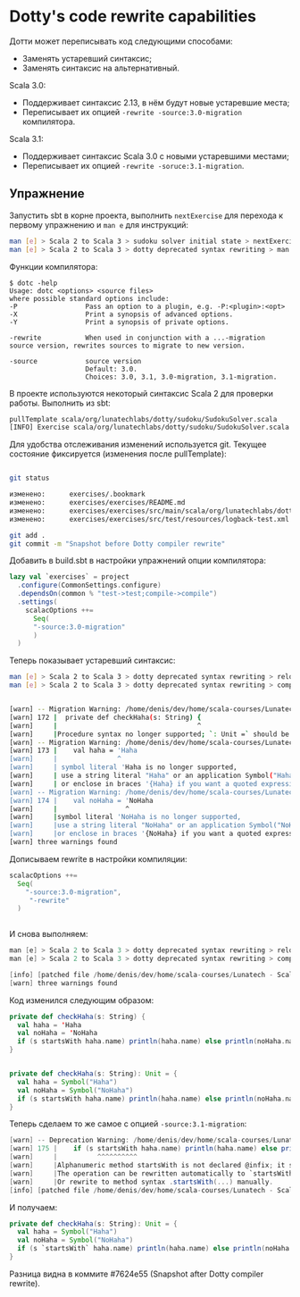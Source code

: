 # Dotty's code rewrite capabilities

Дотти может переписывать код следующими способами:

- Заменять устаревший синтаксис;
- Заменять синтаксис на альтернативный.

Scala 3.0:

- Поддерживает синтаксис 2.13, в нём будут новые устаревшие места;
- Переписывает их опцией `-rewrite -source:3.0-migration` компилятора.

Scala 3.1:

- Поддерживает синтаксис Scala 3.0 с новыми устаревшими местами;
- Переписывает их опцией `-rewrite -soruce:3.1-migration`.

## Упражнение

Запустить sbt в корне проекта, выполнить `nextExercise` для перехода к первому упражнению и `man e` для инструкций:

```bash
man [e] > Scala 2 to Scala 3 > sudoku solver initial state > nextExercise
man [e] > Scala 2 to Scala 3 > dotty deprecated syntax rewriting > man e
```

Функции компилятора:

```
$ dotc -help
Usage: dotc <options> <source files>
where possible standard options include:
-P                 Pass an option to a plugin, e.g. -P:<plugin>:<opt>
-X                 Print a synopsis of advanced options.
-Y                 Print a synopsis of private options.

-rewrite           When used in conjunction with a ...-migration source version, rewrites sources to migrate to new version.

-source            source version
                   Default: 3.0.
                   Choices: 3.0, 3.1, 3.0-migration, 3.1-migration.
```

В проекте используются некоторый синтаксис Scala 2 для проверки работы. Выполнить из sbt:

```bash
pullTemplate scala/org/lunatechlabs/dotty/sudoku/SudokuSolver.scala
[INFO] Exercise scala/org/lunatechlabs/dotty/sudoku/SudokuSolver.scala pulled
```

Для удобства отслеживания изменений используется git. Текущее состояние фиксируется (изменения после pullTemplate):

```bash

git status

изменено:      exercises/.bookmark
изменено:      exercises/exercises/README.md
изменено:      exercises/exercises/src/main/scala/org/lunatechlabs/dotty/sudoku/SudokuSolver.scala
изменено:      exercises/exercises/src/test/resources/logback-test.xml

git add .
git commit -m "Snapshot before Dotty compiler rewrite"
```

Добавить в build.sbt в настройки упражнений опции компилятора:

```scala
lazy val `exercises` = project
  .configure(CommonSettings.configure)
  .dependsOn(common % "test->test;compile->compile")
  .settings(
    scalacOptions ++=
      Seq(
      "-source:3.0-migration"
      )
  )
```

Теперь показывает устаревший синтаксис:

```bash
man [e] > Scala 2 to Scala 3 > dotty deprecated syntax rewriting > reload
man [e] > Scala 2 to Scala 3 > dotty deprecated syntax rewriting > compile


[warn] -- Migration Warning: /home/denis/dev/home/scala-courses/Lunatech - Scala 2 to Scala 3/exercises/exercises/src/main/scala/org/lunatechlabs/dotty/sudoku/SudokuSolver.scala:172:35 
[warn] 172 |  private def checkHaha(s: String) {
[warn]     |                                   ^
[warn]     |Procedure syntax no longer supported; `: Unit =` should be inserted here
[warn] -- Migration Warning: /home/denis/dev/home/scala-courses/Lunatech - Scala 2 to Scala 3/exercises/exercises/src/main/scala/org/lunatechlabs/dotty/sudoku/SudokuSolver.scala:173:15 
[warn] 173 |    val haha = 'Haha
[warn]     |               ^
[warn]     | symbol literal 'Haha is no longer supported,
[warn]     | use a string literal "Haha" or an application Symbol("Haha") instead,
[warn]     | or enclose in braces '{Haha} if you want a quoted expression.
[warn] -- Migration Warning: /home/denis/dev/home/scala-courses/Lunatech - Scala 2 to Scala 3/exercises/exercises/src/main/scala/org/lunatechlabs/dotty/sudoku/SudokuSolver.scala:174:17 
[warn] 174 |    val noHaha = 'NoHaha
[warn]     |                 ^
[warn]     |symbol literal 'NoHaha is no longer supported,
[warn]     |use a string literal "NoHaha" or an application Symbol("NoHaha") instead,
[warn]     |or enclose in braces '{NoHaha} if you want a quoted expression.
[warn] three warnings found
```

Дописываем rewrite в настройки компиляции:

```scala
scalacOptions ++=
  Seq(
    "-source:3.0-migration",
     "-rewrite"
  )
  
```

И снова выполняем:

```scala
man [e] > Scala 2 to Scala 3 > dotty deprecated syntax rewriting > reload
man [e] > Scala 2 to Scala 3 > dotty deprecated syntax rewriting > compile

[info] [patched file /home/denis/dev/home/scala-courses/Lunatech - Scala 2 to Scala 3/exercises/exercises/src/main/scala/org/lunatechlabs/dotty/sudoku/SudokuSolver.scala]
[warn] three warnings found
```


Код изменился следующим образом:

```scala
private def checkHaha(s: String) {
  val haha = 'Haha
  val noHaha = 'NoHaha
  if (s startsWith haha.name) println(haha.name) else println(noHaha.name)
}


private def checkHaha(s: String): Unit = {
  val haha = Symbol("Haha")
  val noHaha = Symbol("NoHaha")
  if (s startsWith haha.name) println(haha.name) else println(noHaha.name)
}

```

Теперь сделаем то же самое с опцией `-source:3.1-migration`:

```scala
[warn] -- Deprecation Warning: /home/denis/dev/home/scala-courses/Lunatech - Scala 2 to Scala 3/exercises/exercises/src/main/scala/org/lunatechlabs/dotty/sudoku/SudokuSolver.scala:175:10 
[warn] 175 |    if (s startsWith haha.name) println(haha.name) else println(noHaha.name)
[warn]     |          ^^^^^^^^^^
[warn]     |Alphanumeric method startsWith is not declared @infix; it should not be used as infix operator.
[warn]     |The operation can be rewritten automatically to `startsWith` under -deprecation -rewrite.
[warn]     |Or rewrite to method syntax .startsWith(...) manually.
[info] [patched file /home/denis/dev/home/scala-courses/Lunatech - Scala 2 to Scala 3/exercises/exercises/src/main/scala/org/lunatechlabs/dotty/sudoku/SudokuSolver.scala]
```

И получаем:

```scala
private def checkHaha(s: String): Unit = {
  val haha = Symbol("Haha")
  val noHaha = Symbol("NoHaha")
  if (s `startsWith` haha.name) println(haha.name) else println(noHaha.name)
}
```

Разница видна в коммите #7624e55 (Snapshot after Dotty compiler rewrite).